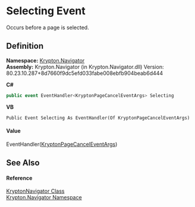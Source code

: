 # Selecting Event


Occurs before a page is selected.



## Definition
**Namespace:** <a href="a21ac074-d119-3dc6-bd1c-d3a12c0128bc.md">Krypton.Navigator</a>  
**Assembly:** Krypton.Navigator (in Krypton.Navigator.dll) Version: 80.23.10.287+8d7660f9dc5efd033fabe008ebfb904beab6d444

**C#**
``` C#
public event EventHandler<KryptonPageCancelEventArgs> Selecting
```
**VB**
``` VB
Public Event Selecting As EventHandler(Of KryptonPageCancelEventArgs)
```



#### Value
EventHandler(<a href="9491af29-e175-1b03-a5ef-3252639e81e7.md">KryptonPageCancelEventArgs</a>)

## See Also


#### Reference
<a href="5b32a15b-85d7-1db8-3c10-e43632f905eb.md">KryptonNavigator Class</a>  
<a href="a21ac074-d119-3dc6-bd1c-d3a12c0128bc.md">Krypton.Navigator Namespace</a>  
